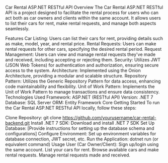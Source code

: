 Car Rental ASP.NET RESTful API
Overview
The Car Rental ASP.NET RESTful API is a project designed to facilitate the rental process for users who can act both as car owners and clients within the same account. It allows users to list their cars for rent, make rental requests, and manage both aspects seamlessly.

Features
Car Listing: Users can list their cars for rent, providing details such as make, model, year, and rental price.
Rental Requests: Users can make rental requests for other cars, specifying the desired rental period.
Request Management: Users can view and manage rental requests they've made and received, including accepting or rejecting them.
Security: Utilizes JWT (JSON Web Tokens) for authentication and authorization, ensuring secure access to the system.
Architecture: Implemented using the Onion Architecture, providing a modular and scalable structure.
Repository Pattern: Utilizes the Generic Repository Pattern for data access, enhancing code maintainability and flexibility.
Unit of Work Pattern: Implements the Unit of Work Pattern to manage transactions and ensure data consistency.
Technologies Used
Framework: ASP.NET (RESTful API)
Version: .NET 7
Database: SQL Server
ORM: Entity Framework Core
Getting Started
To run the Car Rental ASP.NET RESTful API locally, follow these steps:

Clone Repository: git clone https://github.com/yourusername/car-rental-backend.git
Install .NET 7 SDK: Download and install .NET 7 SDK
Set Up Database: [Provide instructions for setting up the database schema and configurations]
Configure Environment: Set up environment variables for database connection, JWT secret, etc.
Run the Application: dotnet run (or equivalent command)
Usage
User (Car Owner/Client):
Sign up/login using the same account.
List your cars for rent.
Browse available cars and make rental requests.
Manage rental requests made and received.
